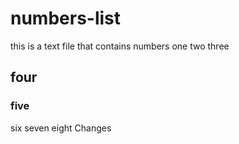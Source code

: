 # numbers-list
this is a text file that contains numbers
one
two
three
## four
### five 
six 
seven
eight
Changes